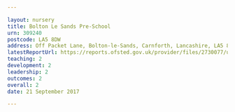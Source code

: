 ```yaml
---

layout: nursery
title: Bolton Le Sands Pre-School
urn: 309240
postcode: LA5 8DW
address: Off Packet Lane, Bolton-le-Sands, Carnforth, Lancashire, LA5 8DW
latestReportUrl: https://reports.ofsted.gov.uk/provider/files/2730077/urn/309240.pdf
teaching: 2
development: 2
leadership: 2
outcomes: 2
overall: 2
date: 21 September 2017

---
```

